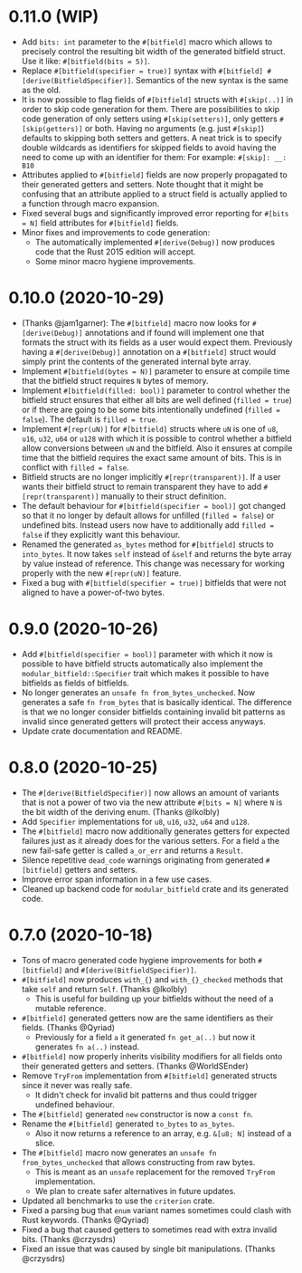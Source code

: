 # 0.11.0 (WIP)

- Add `bits: int` parameter to the `#[bitfield]` macro which allows to precisely control the resulting bit width
  of the generated bitfield struct. Use it like: `#[bitfield(bits = 5)]`.
- Replace `#[bitfield(specifier = true)]` syntax with `#[bitfield] #[derive(BitfieldSpecifier)]`.
  Semantics of the new syntax is the same as the old.
- It is now possible to flag fields of `#[bitfield]` structs with `#[skip(..)]` in order to skip code generation for them.
  There are possibilities to skip code generation of only setters using `#[skip(setters)]`, only getters `#[skip(getters)]`
  or both. Having no arguments (e.g. just `#[skip]`) defaults to skipping both setters and getters.
  A neat trick is to specify double wildcards as identifiers for skipped fields to avoid having the need to come up with
  an identifier for them: For example: `#[skip]: __: B10`
- Attributes applied to `#[bitfield]` fields are now properly propagated to their generated getters and setters.
  Note thought that it might be confusing that an attribute applied to a struct field is actually applied to a function
  through macro expansion.
- Fixed several bugs and significantly improved error reporting for `#[bits = N]` field attributes for `#[bitfield]` fields.
- Minor fixes and improvements to code generation:
  - The automatically implemented `#[derive(Debug)]` now produces code that the Rust 2015 edition will accept.
  - Some minor macro hygiene improvements.

# 0.10.0 (2020-10-29)

- (Thanks @jam1garner): The `#[bitfield]` macro now looks for `#[derive(Debug)]` annotations and if found will implement
  one that formats the struct with its fields as a user would expect them. Previously having a `#[derive(Debug)]`
  annotation on a `#[bitfield]` struct would simply print the contents of the generated internal byte array.
- Implement `#[bitfield(bytes = N)]` parameter to ensure at compile time that the bitfield struct
  requires `N` bytes of memory.
- Implement `#[bitfield(filled: bool)]` parameter to control whether the bitfield struct ensures that either
  all bits are well defined (`filled = true`) or if there are going to be some bits intentionally undefined (`filled = false`).
  The default is `filled = true`.
- Implement `#[repr(uN)]` for `#[bitfield]` structs where `uN` is one of `u8`, `u16`, `u32`, `u64` or `u128` with which it is
  possible to control whether a bitfield allow conversions between `uN` and the bitfield. Also it ensures at compile time that
  the bitfield requires the exact same amount of bits. This is in conflict with `filled = false`.
- Bitfield structs are no longer implicitly `#[repr(transparent)]`. If a user wants their bitfield struct to remain transparent
  they have to add `#[repr(transparent)]` manually to their struct definition.
- The default behaviour for `#[bitfield(specifier = bool)]` got changed so that it no longer by default allows for
  unfilled (`filled = false`) or undefined bits. Instead users now have to additionally add `filled = false` if they
  explicitly want this behaviour.
- Renamed the generated `as_bytes` method for `#[bitfield]` structs to `into_bytes`. It now takes `self` instead of `&self`
  and returns the byte array by value instead of reference. This change was necessary for working properly with the new
  `#[repr(uN)]` feature.
- Fixed a bug with `#[bitfield(specifier = true)]` bitfields that were not aligned to have a power-of-two bytes.

# 0.9.0 (2020-10-26)

- Add `#[bitfield(specifier = bool)]` parameter with which it now is possible to have bitfield structs automatically also
  implement the `modular_bitfield::Specifier` trait which makes it possible to have bitfields as fields of bitfields.
- No longer generates an `unsafe fn from_bytes_unchecked`. Now generates a safe `fn from_bytes` that is basically identical.
  The difference is that we no longer consider bitfields containing invalid bit patterns as invalid since generated getters
  will protect their access anyways.
- Update crate documentation and README.

# 0.8.0 (2020-10-25)

- The `#[derive(BitfieldSpecifier)]` now allows an amount of variants that is not a power of two via
  the new attribute `#[bits = N]` where `N` is the bit width of the deriving enum. (Thanks @lkolbly)
- Add `Specifier` implementations for `u8`, `u16`, `u32`, `u64` and `u128`.
- The `#[bitfield]` macro now additionally generates getters for expected failures just as it already
  does for the various setters. For a field `a` the new fail-safe getter is called `a_or_err` and returns
  a `Result`.
- Silence repetitive `dead_code` warnings originating from generated `#[bitfield]` getters and setters.
- Improve error span information in a few use cases.
- Cleaned up backend code for `modular_bitfield` crate and its generated code.

# 0.7.0 (2020-10-18)

- Tons of macro generated code hygiene improvements for both `#[bitfield]` and `#[derive(BitfieldSpecifier)]`.
- `#[bitfield]` now produces `with_{}` and `with_{}_checked` methods that take `self` and return `Self`. (Thanks @lkolbly)
    - This is useful for building up your bitfields without the need of a mutable reference.
- `#[bitfield]` generated getters now are the same identifiers as their fields. (Thanks @Qyriad)
    - Previously for a field `a` it generated `fn get_a(..)` but now it generates `fn a(..)` instead.
- `#[bitfield]` now properly inherits visibility modifiers for all fields onto their generated getters and setters. (Thanks @WorldSEnder)
- Remove `TryFrom` implementation from `#[bitfield]` generated structs since it never was really safe.
    - It didn't check for invalid bit patterns and thus could trigger undefined behaviour.
- The `#[bitfield]` generated `new` constructor is now a `const fn`.
- Rename the `#[bitfield]` generated `to_bytes` to `as_bytes`.
    - Also it now returns a reference to an array, e.g. `&[u8; N]` instead of a slice.
- The `#[bitfield]` macro now generates an `unsafe fn from_bytes_unchecked` that allows constructing from raw bytes.
    - This is meant as an `unsafe` replacement for the removed `TryFrom` implementation.
    - We plan to create safer alternatives in future updates.
- Updated all benchmarks to use the `criterion` crate.
- Fixed a parsing bug that `enum` variant names sometimes could clash with Rust keywords. (Thanks @Qyriad)
- Fixed a bug that caused getters to sometimes read with extra invalid bits. (Thanks @crzysdrs)
- Fixed an issue that was caused by single bit manipulations. (Thanks @crzysdrs)
